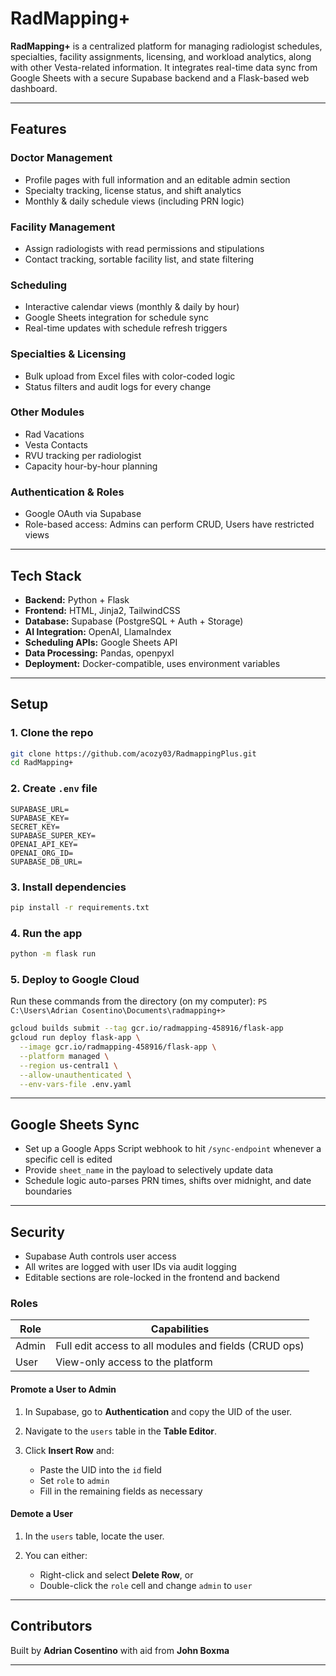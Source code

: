 # RadMapping+

**RadMapping+** is a centralized platform for managing radiologist schedules, specialties, facility assignments, licensing, and workload analytics, along with other Vesta-related information. It integrates real-time data sync from Google Sheets with a secure Supabase backend and a Flask-based web dashboard.

---

## Features

### Doctor Management

* Profile pages with full information and an editable admin section
* Specialty tracking, license status, and shift analytics
* Monthly & daily schedule views (including PRN logic)

### Facility Management

* Assign radiologists with read permissions and stipulations
* Contact tracking, sortable facility list, and state filtering

### Scheduling

* Interactive calendar views (monthly & daily by hour)
* Google Sheets integration for schedule sync
* Real-time updates with schedule refresh triggers

### Specialties & Licensing

* Bulk upload from Excel files with color-coded logic
* Status filters and audit logs for every change

### Other Modules

* Rad Vacations
* Vesta Contacts
* RVU tracking per radiologist
* Capacity hour-by-hour planning

### Authentication & Roles

* Google OAuth via Supabase
* Role-based access: Admins can perform CRUD, Users have restricted views

---

## Tech Stack

* **Backend:** Python + Flask
* **Frontend:** HTML, Jinja2, TailwindCSS
* **Database:** Supabase (PostgreSQL + Auth + Storage)
* **AI Integration:** OpenAI, LlamaIndex
* **Scheduling APIs:** Google Sheets API
* **Data Processing:** Pandas, openpyxl
* **Deployment:** Docker-compatible, uses environment variables

---

## Setup

### 1. Clone the repo

```bash
git clone https://github.com/acozy03/RadmappingPlus.git
cd RadMapping+
```

### 2. Create `.env` file

```
SUPABASE_URL=
SUPABASE_KEY=
SECRET_KEY=
SUPABASE_SUPER_KEY=
OPENAI_API_KEY=
OPENAI_ORG_ID=
SUPABASE_DB_URL=
```

### 3. Install dependencies

```bash
pip install -r requirements.txt
```

### 4. Run the app

```bash
python -m flask run
```

### 5. Deploy to Google Cloud

Run these commands from the directory (on my computer): `PS C:\Users\Adrian Cosentino\Documents\radmapping+>`

```bash
gcloud builds submit --tag gcr.io/radmapping-458916/flask-app
gcloud run deploy flask-app \
  --image gcr.io/radmapping-458916/flask-app \
  --platform managed \
  --region us-central1 \
  --allow-unauthenticated \
  --env-vars-file .env.yaml
```

---

## Google Sheets Sync

* Set up a Google Apps Script webhook to hit `/sync-endpoint` whenever a specific cell is edited
* Provide `sheet_name` in the payload to selectively update data
* Schedule logic auto-parses PRN times, shifts over midnight, and date boundaries

---

## Security

* Supabase Auth controls user access
* All writes are logged with user IDs via audit logging
* Editable sections are role-locked in the frontend and backend

### Roles

| Role  | Capabilities                                          |
| ----- | ----------------------------------------------------- |
| Admin | Full edit access to all modules and fields (CRUD ops) |
| User  | View-only access to the platform                      |

#### Promote a User to Admin

1. In Supabase, go to **Authentication** and copy the UID of the user.
2. Navigate to the `users` table in the **Table Editor**.
3. Click **Insert Row** and:

   * Paste the UID into the `id` field
   * Set `role` to `admin`
   * Fill in the remaining fields as necessary

#### Demote a User

1. In the `users` table, locate the user.
2. You can either:

   * Right-click and select **Delete Row**, or
   * Double-click the `role` cell and change `admin` to `user`

---

## Contributors

Built by **Adrian Cosentino** with aid from **John Boxma**

---
